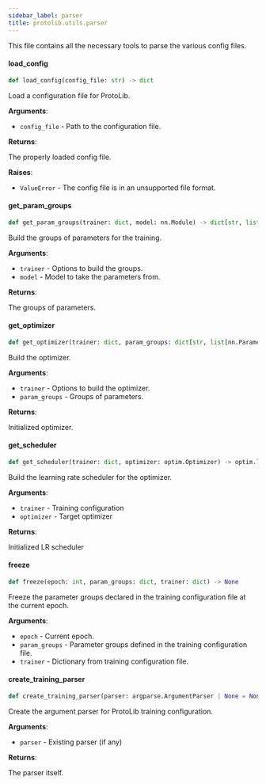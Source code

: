 ```yaml
---
sidebar_label: parser
title: protolib.utils.parser
---
```


This file contains all the necessary tools to parse the various config files.

#### load\_config

```python
def load_config(config_file: str) -> dict
```

Load a configuration file for ProtoLib.

**Arguments**:

- `config_file` - Path to the configuration file.
  

**Returns**:

  The properly loaded config file.
  

**Raises**:

- `ValueError` - The config file is in an unsupported file format.

#### get\_param\_groups

```python
def get_param_groups(trainer: dict, model: nn.Module) -> dict[str, list[nn.Parameter]]
```

Build the groups of parameters for the training.

**Arguments**:

- `trainer` - Options to build the groups.
- `model` - Model to take the parameters from.
  

**Returns**:

  The groups of parameters.

#### get\_optimizer

```python
def get_optimizer(trainer: dict, param_groups: dict[str, list[nn.Parameter]]) -> optim.Optimizer
```

Build the optimizer.

**Arguments**:

- `trainer` - Options to build the optimizer.
- `param_groups` - Groups of parameters.
  

**Returns**:

  Initialized optimizer.

#### get\_scheduler

```python
def get_scheduler(trainer: dict, optimizer: optim.Optimizer) -> optim.lr_scheduler.LRScheduler | None
```

Build the learning rate scheduler for the optimizer.

**Arguments**:

- `trainer` - Training configuration
- `optimizer` - Target optimizer
  

**Returns**:

  Initialized LR scheduler

#### freeze

```python
def freeze(epoch: int, param_groups: dict, trainer: dict) -> None
```

Freeze the parameter groups declared in the training configuration file at the current epoch.

**Arguments**:

- `epoch` - Current epoch.
- `param_groups` - Parameter groups defined in the training configuration file.
- `trainer` - Dictionary from training configuration file.

#### create\_training\_parser

```python
def create_training_parser(parser: argparse.ArgumentParser | None = None) -> argparse.ArgumentParser
```

Create the argument parser for ProtoLib training configuration.

**Arguments**:

- `parser` - Existing parser (if any)

**Returns**:

  The parser itself.

